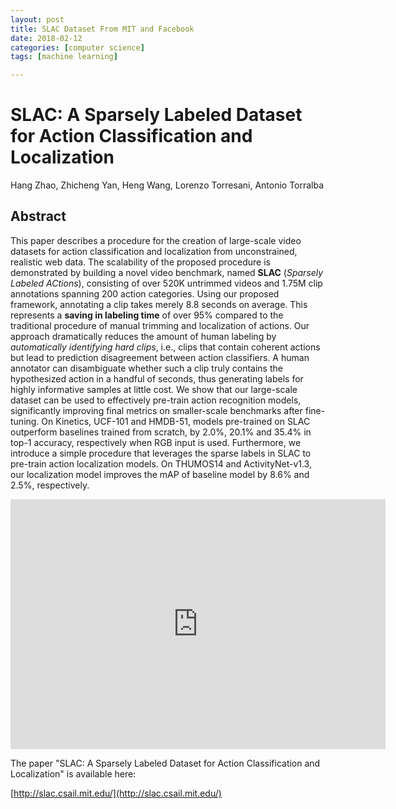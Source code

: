 ```yaml
---
layout: post
title: SLAC Dataset From MIT and Facebook
date: 2018-02-12
categories: [computer science]
tags: [machine learning]

---
```



# SLAC: A Sparsely Labeled Dataset for Action Classification and Localization

Hang Zhao, Zhicheng Yan, Heng Wang, Lorenzo Torresani, Antonio Torralba

## Abstract

This paper describes a procedure for the creation of large-scale video datasets for action classification and localization from unconstrained, realistic web data. The scalability of the proposed procedure is demonstrated by building a novel video benchmark, named **SLAC** (*Sparsely Labeled ACtions*), consisting of over 520K untrimmed videos and 1.75M clip annotations spanning 200 action categories. Using our proposed framework, annotating a clip takes merely 8.8 seconds on average. This represents a **saving in labeling time** of over 95% compared to the traditional procedure of manual trimming and localization of actions. Our approach dramatically reduces the amount of human labeling by *automatically identifying hard clips*, i.e., clips that contain coherent actions but lead to prediction disagreement between action classifiers. A human annotator can disambiguate whether such a clip truly contains the hypothesized action in a handful of seconds, thus generating labels for highly informative samples at little cost. We show that our large-scale dataset can be used to effectively pre-train action recognition models, significantly improving final metrics on smaller-scale benchmarks after fine-tuning. On Kinetics, UCF-101 and HMDB-51, models pre-trained on SLAC outperform baselines trained from scratch, by 2.0%, 20.1% and 35.4% in top-1 accuracy, respectively when RGB input is used. Furthermore, we introduce a simple procedure that leverages the sparse labels in SLAC to pre-train action localization models. On THUMOS14 and ActivityNet-v1.3, our localization model improves the mAP of baseline model by 8.6% and 2.5%, respectively. 


<iframe width="600" height="400" src="https://www.youtube.com/embed/pAiiPNg0kDE" frameborder="0" allow="autoplay; encrypted-media" allowfullscreen></iframe>


The paper "SLAC: A Sparsely Labeled Dataset for Action Classification and Localization" is available here:

[http://slac.csail.mit.edu/](http://slac.csail.mit.edu/)